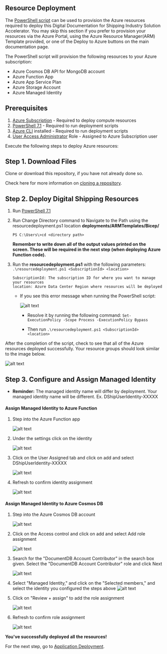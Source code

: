 ## Resource Deployment
The [PowerShell script](./Bicep/resourcedeployment.ps1) can be used to provision the Azure resources required to deploy this Digital Documentation for Shipping Industry Solution Accelerator. 
You may skip this section if you prefer to provision your resources via the Azure Portal, using the Azure Resource Manager(ARM) Template provided, or one of the Deploy to Azure buttons on the main documentation page.

The PowerShell script will provision the following resources to your Azure subscription:
- Azure Cosmos DB API for MongoDB account
- Azure Function App
- Azure App Service Plan
- Azure Storage Account
- Azure Managed Identity

## Prerequisites
 1. [Azure Subscription](http://portal.azure.com) - Required to deploy compute resources
 2. [PowerShell 7.1](https://docs.microsoft.com/en-us/powershell/scripting/install/installing-powershell?view=powershell-7.1) - Required to run deployment scripts
 3. [Azure CLI](https://docs.microsoft.com/en-us/cli/azure/install-azure-cli) installed - Required to run deployment scripts
 4. [User Access Administrator](https://docs.microsoft.com/en-us/azure/role-based-access-control/built-in-roles#user-access-administrator) Role - Assigned to Azure Subscription user

Execute the following steps to deploy Azure resources:

## Step 1. Download Files
Clone or download this repository, if you have not already done so.

Check here for more information on [cloning a repository](https://docs.github.com/en/repositories/creating-and-managing-repositories/cloning-a-repository).

## Step 2. Deploy Digital Shipping Resources
1. Run [PowerShell 7.1](https://docs.microsoft.com/en-us/powershell/scripting/install/installing-powershell?view=powershell-7.1)

2. Run Change Directory command to Navigate to the Path using the resourcedeployment.ps1 location **deployments/ARMTemplates/Bicep/**
    ```console
    PS C:\Users\>cd <directory path>
    ```
    **Remember to write down all of the output values printed on the screen. These will be required in the next step (when deploying Azure Function code).**

3. Run the **resourcedeployment.ps1** with the following parameters:
```.\resourcedeployment.ps1 <SubscriptionId> <location>```

    ```
    SubscriptionId: The subscription ID for where you want to manage your resources
    location: Azure Data Center Region where resources will be deployed
    ```

    - If you see this error message when running the PowerShell script:

        ![alt text](/documents/media/ResourceDeploymentError.png)

        - Resolve it by running the following command:
         ```Set-ExecutionPolicy -Scope Process -ExecutionPolicy Bypass```

         - Then run ```.\resourcedeployment.ps1 <SubscriptionId> <location>```


After the completion of the script, check to see that all of the Azure resources deployed successfully. Your resource groups should look similar to the image below.

![alt text](/documents/media/Resources.png)

## Step 3. Configure and Assign Managed Identity 

- **Reminder:** The managed identity name will differ by deployment. Your managed identity name will be different. Ex. DShipUserIdentity-XXXXX

#### Assign Managed Identity to Azure Function
1. Step into the Azure Function app

    ![alt text](/documents/media/FunctionApp.png)  


2. Under the settings click on the identity

    ![alt text](/documents/media/FunctionAppIdentity.png)  


3. Click on the User Assigned tab and click on add and select DShipUserIdentity-XXXXX

    ![alt text](/documents/media/FunctionAppIdentityAdd.png)


4. Refresh to confirm identity assignment
 
    ![alt text](/documents/media/FunctionAppIdentityVerify.png)


#### Assign Managed Identity to Azure Cosmos DB
1. Step into the Azure Cosmos DB account

    ![alt text](/documents/media/CosmosDb.png) 

2. Click on the Access control and click on add and select Add role assignment

    ![alt text](/documents/media/CosmosDbAccess.png)

3. Search for the "DocumentDB Account Contributor" in the search box given. Select the "DocumentDB Account Contributor" role and click Next

    ![alt text](/documents/media/CosmosDbSelect.png)

4. Select "Managed Identity," and click on the "Selected members," and select the identity you configured the steps above
    ![alt text](/documents/media/CosmosDbIdentitySelect.png)

5. Click on "Review + assign" to add the role assignment

    ![alt text](/documents/media/CosmosDbIdentityAssign.png)

6. Refresh to confirm role assignment
 
    ![alt text](/documents/media/CosmosDbIdentityVerify.png)


**You've successfully deployed all the resources!**

For the next step, go to [Application Deployment](/deployments/AzureFunctions/README.md).